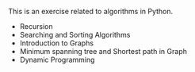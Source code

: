 This is an exercise related to algorithms in Python.

- Recursion
- Searching and Sorting Algorithms
- Introduction to Graphs
- Minimum spanning tree and Shortest path in Graph
- Dynamic Programming